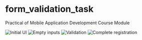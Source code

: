 # form_validation_task
 Practical of Mobile Application Development Course Module

![Initial UI](https://github.com/user-attachments/assets/7430ab22-2593-4be4-8194-9c6ce45c15d0)
![Empty inputs](https://github.com/user-attachments/assets/04672045-10c1-4453-a48c-07ed9d0a984b)
![Validation](https://github.com/user-attachments/assets/d875a91e-82a3-4039-a66c-177be59ab042)
![Complete registration](https://github.com/user-attachments/assets/ca65ea9e-706b-4ecd-ad0b-4d4c07199ba2)
